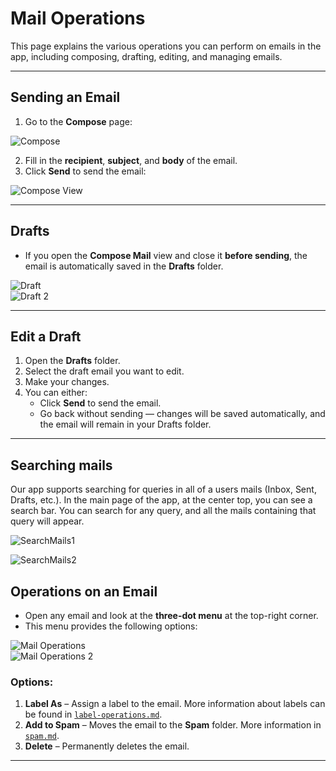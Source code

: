 # Mail Operations

This page explains the various operations you can perform on emails in the app, including composing, drafting, editing, and managing emails.

---

## Sending an Email

1. Go to the **Compose** page:

![Compose](./screenshots/compose.png)

2. Fill in the **recipient**, **subject**, and **body** of the email.
3. Click **Send** to send the email:

![Compose View](./screenshots/compose_view2.png)

---

## Drafts

- If you open the **Compose Mail** view and close it **before sending**, the email is automatically saved in the **Drafts** folder.

![Draft](./screenshots/draft1.png)  
![Draft 2](./screenshots/draft2.png)

---

## Edit a Draft

1. Open the **Drafts** folder.
2. Select the draft email you want to edit.
3. Make your changes.
4. You can either:
   - Click **Send** to send the email.
   - Go back without sending — changes will be saved automatically, and the email will remain in your Drafts folder.

---

## Searching mails
Our app supports searching for queries in all of a users mails (Inbox, Sent, Drafts, etc.).
In the main page of the app, at the center top, you can see a search bar. You can search for any query, and all the mails containing that query will appear.

![SearchMails1](./screenshots/search_mails.png)


![SearchMails2](./screenshots/search_mails2.png)


## Operations on an Email

- Open any email and look at the **three-dot menu** at the top-right corner.  
- This menu provides the following options:

![Mail Operations](./screenshots/mail_operations1.png)  
![Mail Operations 2](./screenshots/mail_operations2.png)

### Options:

1. **Label As** – Assign a label to the email. More information about labels can be found in [`label-operations.md`](label-operations.md).  
2. **Add to Spam** – Moves the email to the **Spam** folder. More information in [`spam.md`](spam.md).  
3. **Delete** – Permanently deletes the email.

---

